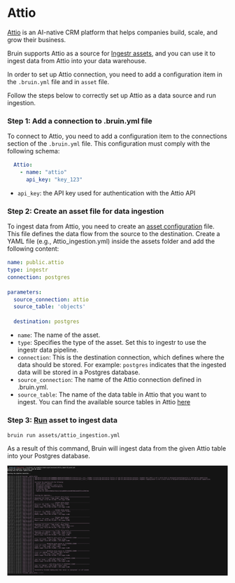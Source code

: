 # Attio
[Attio](https://attio.com/) is an AI-native CRM platform that helps companies build, scale, and grow their business.

Bruin supports Attio as a source for [Ingestr assets](/assets/ingestr), and you can use it to ingest data from Attio into your data warehouse.

In order to set up Attio connection, you need to add a configuration item in the `.bruin.yml` file and in `asset` file.

Follow the steps below to correctly set up Attio as a data source and run ingestion.

### Step 1: Add a connection to .bruin.yml file
To connect to Attio, you need to add a configuration item to the connections section of the `.bruin.yml` file. This configuration must comply with the following schema:

```yaml
  Attio:
    - name: "attio"
      api_key: "key_123"
```
- `api_key`: the API key used for authentication with the Attio API

### Step 2: Create an asset file for data ingestion
To ingest data from Attio, you need to create an [asset configuration](/assets/ingestr#asset-structure) file. This file defines the data flow from the source to the destination. Create a YAML file (e.g., Attio_ingestion.yml) inside the assets folder and add the following content:

```yaml
name: public.attio
type: ingestr
connection: postgres

parameters:
  source_connection: attio
  source_table: 'objects'

  destination: postgres
```

- `name`: The name of the asset.
- `type`: Specifies the type of the asset. Set this to ingestr to use the ingestr data pipeline.
- `connection`: This is the destination connection, which defines where the data should be stored. For example: `postgres` indicates that the ingested data will be stored in a Postgres database.
- `source_connection`: The name of the Attio connection defined in .bruin.yml.
- `source_table`: The name of the data table in Attio that you want to ingest.
  You can find the available source tables in Attio [here](https://bruin-data.github.io/ingestr/supported-sources/attio.html#tables)

### Step 3: [Run](/commands/run) asset to ingest data
```     
bruin run assets/attio_ingestion.yml
```
As a result of this command, Bruin will ingest data from the given Attio table into your Postgres database.

<img alt="Pipedrive" src="./media/attio_ingestion.png">


